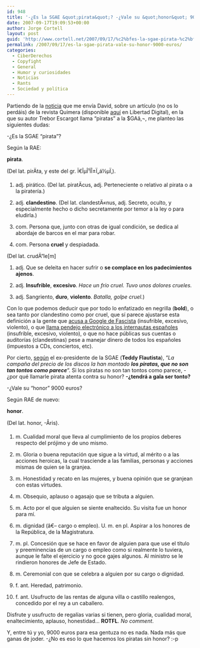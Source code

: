 ```yaml
---
id: 948
title: '-¿Es la SGAE &quot;pirata&quot;? -¿Vale su &quot;honor&quot; 9000 euros?'
date: 2007-09-17T19:09:53+00:00
author: Jorge Cortell
layout: post
guid: 'http://www.cortell.net/2007/09/17/%c2%bfes-la-sgae-pirata-%c2%bfvale-su-honor-9000-euros/'
permalink: /2007/09/17/es-la-sgae-pirata-vale-su-honor-9000-euros/
categories:
  - CiberDerechos
  - Copyfight
  - General
  - Humor y curiosidades
  - Noticias
  - Rants
  - Sociedad y polí­tica
---
```

Partiendo de la <a target="_blank" title="noticia en Internautas" href="http://www.internautas.org/html/4468.html">noticia</a> que me enví­a David, sobre un artí­culo (no os lo perdáis) de la revista Quimera (disponible <a target="_blank" title="Artí­culo original reposteado" href="http://www.libertaddigital.com/noticias/noticia_1276313236.html">aquí­</a> en Libertad Digital), en la que su autor Trebor Escargot llama &#8220;piratas&#8221; a la $GAâ‚¬, me planteo las siguientes dudas:

-¿Es la SGAE &#8220;pirata&#8221;?

Según la RAE:

**pirata**.
  
(Del lat. pirÄta, y este del gr. Ï€ÎµÎ¹ÏÎ±Ï„á½µÏ‚).
  
1. adj. pirático. (Del lat. piratÄ­cus, adj. Perteneciente o relativo al pirata o a la piraterí­a.)
  
2. adj. **clandestino**. (Del lat. clandestÄ«nus, adj. Secreto, oculto, y especialmente hecho o dicho secretamente por temor a la ley o para eludirla.)
  
3. com. Persona que, junto con otras de igual condición, se dedica al abordaje de barcos en el mar para robar.
  
4. com. Persona **cruel** y despiadada.
  
(Del lat. crudÄ“le[m]
  
1. adj. Que se deleita en hacer sufrir o **se complace en los padecimientos ajenos**.
  
2. adj. **Insufrible**, **excesivo**. _Hace un frí­o cruel. Tuvo unos dolores crueles._
  
3. adj. Sangriento, **duro**, **violento**. _Batalla, golpe cruel._)
  
Con lo que podemos deducir que por todo lo enfatizado en negrilla (**bold**), o sea tanto por clandestino como por cruel, que sí­ parece ajustarse esta definición a la gente que <a target="_blank" title="noticia en Barrapunto" href="http://ciberderechos.barrapunto.com/article.pl?sid=06/04/05/2320243">acusa a Google de Fascista</a> (insufrible, excesivo, violento), o que <a target="_blank" title="Noticia en Libertad Digital" href="http://www.libertaddigital.com/index.php?action=desanoti&cpn=1276207151">llama pendejo electrónico a los internautas españoles</a> (insufrible, excesivo, violento), o que no hace públicas sus cuentas o auditorí­as (clandestinas) pese a manejar dinero de todos los españoles (impuestos a CDs, conciertos, etc).
  
Por cierto, <a target="_blank" title="declaraciones Libertad Digital" href="http://www.libertaddigital.com/index.php?action=desanoti&cpn=1276207151">según</a> el ex-presidente de la SGAE (**Teddy Flautista**), &#8220;_La campaña del precio de los discos la han montado **los piratas, que no son tan tontos como parece**_&#8220;. Si los piratas no son tan tontos como parece, -¿por qué llamarle pirata atenta contra su honor? **-¿tendrá a gala ser tonto?**

-¿Vale su &#8220;honor&#8221; 9000 euros?

Según RAE de nuevo:

**honor**.
  
(Del lat. honor, -Åris).
  
1. m. Cualidad moral que lleva al cumplimiento de los propios deberes respecto del prójimo y de uno mismo.
  
2. m. Gloria o buena reputación que sigue a la virtud, al mérito o a las acciones heroicas, la cual trasciende a las familias, personas y acciones mismas de quien se la granjea.
  
3. m. Honestidad y recato en las mujeres, y buena opinión que se granjean con estas virtudes.
  
4. m. Obsequio, aplauso o agasajo que se tributa a alguien.
  
5. m. Acto por el que alguien se siente enaltecido. Su visita fue un honor para mí­.
  
6. m. dignidad (â€– cargo o empleo). U. m. en pl. Aspirar a los honores de la República, de la Magistratura.
  
7. m. pl. Concesión que se hace en favor de alguien para que use el tí­tulo y preeminencias de un cargo o empleo como si realmente lo tuviera, aunque le falte el ejercicio y no goce gajes algunos. Al ministro se le rindieron honores de Jefe de Estado.
  
8. m. Ceremonial con que se celebra a alguien por su cargo o dignidad.
  
9. f. ant. Heredad, patrimonio.
  
10. f. ant. Usufructo de las rentas de alguna villa o castillo realengos, concedido por el rey a un caballero.

Disfrute y usufructo de regalí­as varias si tienen, pero gloria, cualidad moral, enaltecimiento, aplauso, honestidad&#8230; **ROTFL**. _No comment_.

Y, entre tú y yo, 9000 euros para esa gentuza no es nada. Nada más que ganas de joder. -¿No es eso lo que hacemos los piratas sin honor? :-p